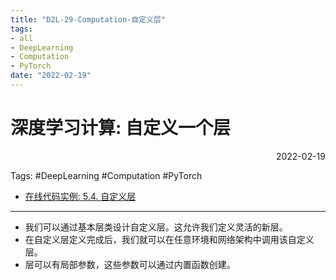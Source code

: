 ```yaml
---
title: "D2L-29-Computation-自定义层"
tags:
- all
- DeepLearning
- Computation
- PyTorch
date: "2022-02-19"
---
```

# 深度学习计算: 自定义一个层

<div align="right"> 2022-02-19</div>

Tags: #DeepLearning #Computation #PyTorch 

 - [在线代码实例: 5.4. 自定义层](https://zh-v2.d2l.ai/chapter_deep-learning-computation/custom-layer.html#id1 "Permalink to this headline")
---
-   我们可以通过基本层类设计自定义层。这允许我们定义灵活的新层。
-   在自定义层定义完成后，我们就可以在任意环境和网络架构中调用该自定义层。
-   层可以有局部参数，这些参数可以通过内置函数创建。